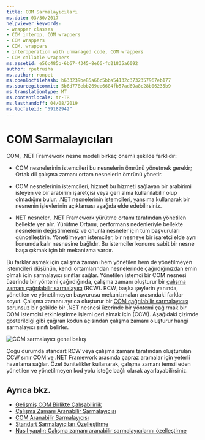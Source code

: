 ```yaml
---
title: COM Sarmalayıcıları
ms.date: 03/30/2017
helpviewer_keywords:
- wrapper classes
- COM interop, COM wrappers
- COM wrappers
- COM, wrappers
- interoperation with unmanaged code, COM wrappers
- COM callable wrappers
ms.assetid: e56c485b-6b67-4345-8e66-fd21835a6092
author: rpetrusha
ms.author: ronpet
ms.openlocfilehash: b633239be85a66c5bba54132c3732357967eb177
ms.sourcegitcommit: 5b6d778ebb269ee6684fb57ad69a8c28b06235b9
ms.translationtype: MT
ms.contentlocale: tr-TR
ms.lasthandoff: 04/08/2019
ms.locfileid: "59182942"
---
```

# <a name="com-wrappers"></a>COM Sarmalayıcıları
COM, .NET Framework nesne modeli birkaç önemli şekilde farklıdır:  
  
-   COM nesnelerinin istemcileri bu nesnelerin ömrünü yönetmek gerekir; Ortak dil çalışma zamanı ortam nesnelerin ömrünü yönetir.  
  
-   COM nesnelerinin istemcileri, hizmet bu hizmeti sağlayan bir arabirimi isteyen ve bir arabirim işaretçisi veya geri alma kullanılabilir olup olmadığını bulur. .NET nesnelerinin istemcileri, yansıma kullanarak bir nesnenin işlevlerinin açıklaması aşağıda elde edebilirsiniz.  
  
-   NET nesneler, .NET Framework yürütme ortamı tarafından yönetilen bellekte yer alır. Yürütme Ortamı, performans nedenleriyle bellekte nesnelerin değiştirmemiz ve onunla nesneler için tüm başvuruları güncelleştirin. Yönetilmeyen istemciler, bir nesneye bir işaretçi elde aynı konumda kalır nesnesine bağlıdır. Bu istemciler konumu sabit bir nesne başa çıkmak için bir mekanizma vardır.  
  
 Bu farklar aşmak için çalışma zamanı hem yönetilen hem de yönetilmeyen istemcileri düşünün, kendi ortamlarından nesnelerinde çağırdığınızdan emin olmak için sarmalayıcı sınıflar sağlar. Yönetilen istemci bir COM nesnesi üzerinde bir yöntemi çağırdığında, çalışma zamanı oluşturur bir [çalışma zamanı çağrılabilir sarmalayıcı](runtime-callable-wrapper.md) (RCW). RCW, başka şeylerin yanında, yönetilen ve yönetilmeyen başvurusu mekanizmaları arasındaki farklar soyut. Çalışma zamanı ayrıca oluşturur bir [COM çağrılabilir sarmalayıcısı](com-callable-wrapper.md) sorunsuz bir şekilde bir .NET nesnesi üzerinde bir yöntemi çağırmak bir COM istemcisi etkinleştirme işlemi geri almak için (CCW). Aşağıdaki çizimde gösterildiği gibi çağıran kodun açısından çalışma zamanı oluşturur hangi sarmalayıcı sınıfı belirler.  
  
 ![COM sarmalayıcı genel bakış](./media/com-wrappers/bidirectional-com-overview.gif)  
  
 Çoğu durumda standart RCW veya çalışma zamanı tarafından oluşturulan CCW sınır COM ve .NET Framework arasında çapraz aramalar için yeterli hazırlama sağlar. Özel öznitelikler kullanarak, çalışma zamanı temsil eden yönetilen ve yönetilmeyen kod yolu isteğe bağlı olarak ayarlayabilirsiniz.  
  
## <a name="see-also"></a>Ayrıca bkz.

- [Gelişmiş COM Birlikte Çalışabilirlik](https://docs.microsoft.com/previous-versions/dotnet/netframework-4.0/bd9cdfyx(v=vs.100))
- [Çalışma Zamanı Aranabilir Sarmalayıcısı](runtime-callable-wrapper.md)
- [COM Aranabilir Sarmalayıcısı](com-callable-wrapper.md)
- [Standart Sarmalayıcıları Özelleştirme](https://docs.microsoft.com/previous-versions/dotnet/netframework-4.0/h7hx9abd(v=vs.100))
- [Nasıl yapılır: Çalışma zamanı aranabilir sarmalayıcılarını özelleştirme](https://docs.microsoft.com/previous-versions/dotnet/netframework-4.0/56kh4hy7(v=vs.100))
